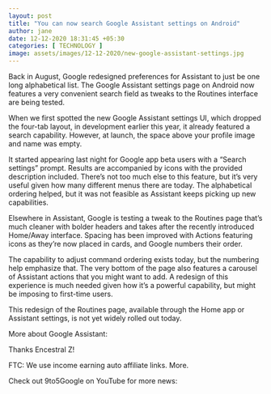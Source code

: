 ```yaml
---
layout: post
title: "You can now search Google Assistant settings on Android"
author: jane 
date: 12-12-2020 18:31:45 +05:30 
categories: [ TECHNOLOGY ] 
image: assets/images/12-12-2020/new-google-assistant-settings.jpg
---
```

Back in August, Google redesigned preferences for Assistant to just be one long alphabetical list. The Google Assistant settings page on Android now features a very convenient search field as tweaks to the Routines interface are being tested.

When we first spotted the new Google Assistant settings UI, which dropped the four-tab layout, in development earlier this year, it already featured a search capability. However, at launch, the space above your profile image and name was empty.

It started appearing last night for Google app beta users with a “Search settings” prompt. Results are accompanied by icons with the provided description included. There’s not too much else to this feature, but it’s very useful given how many different menus there are today. The alphabetical ordering helped, but it was not feasible as Assistant keeps picking up new capabilities.

Elsewhere in Assistant, Google is testing a tweak to the Routines page that’s much cleaner with bolder headers and takes after the recently introduced Home/Away interface. Spacing has been improved with Actions featuring icons as they’re now placed in cards, and Google numbers their order.

The capability to adjust command ordering exists today, but the numbering help emphasize that. The very bottom of the page also features a carousel of Assistant actions that you might want to add. A redesign of this experience is much needed given how it’s a powerful capability, but might be imposing to first-time users.

This redesign of the Routines page, available through the Home app or Assistant settings, is not yet widely rolled out today.

More about Google Assistant:

Thanks Encestral Z!

FTC: We use income earning auto affiliate links. More.

Check out 9to5Google on YouTube for more news: